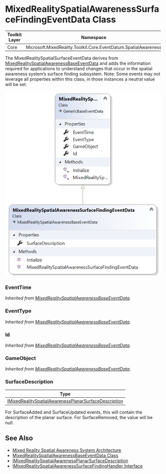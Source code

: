 # MixedRealitySpatialAwarenessSurfaceFindingEventData Class

| Toolkit Layer | Namespace |
| --- | --- |
| Core | Microsoft.MixedReality.Toolkit.Core.EventDatum.SpatialAwareness |

The MixedRealitySpatialSurfaceEventData derives from [MixedRealitySpatialAwarenessBaseEventData](./MixedRealitySpatialAwarenessBaseEventData.md) and adds the information required for applications to understand changes that occur in the spatial awareness system’s surface finding subsystem. Note: Some events may not leverage all properties within this class, in those instances a neutral value will be set.

<img src="Images/MixedRealitySpatialAwarenessSurfaceFindingEventData.png">

### EventTime

*Inherited from [MixedRealitySpatialAwarenessBaseEventData](./MixedRealitySpatialAwarenessBaseEventData.md).*

### EventType

*Inherited from [MixedRealitySpatialAwarenessBaseEventData](./MixedRealitySpatialAwarenessBaseEventData.md).*

### Id

*Inherited from [MixedRealitySpatialAwarenessBaseEventData](./MixedRealitySpatialAwarenessBaseEventData.md).*

### GameObject

*Inherited from [MixedRealitySpatialAwarenessBaseEventData](./MixedRealitySpatialAwarenessBaseEventData.md).*

### SurfaceDescription

| Type |
| --- |
| [IMixedRealitySpatialAwarenessPlanarSurfaceDescription](./IMixedRealitySpatialAwarenessPlanarSurfaceDescription.md) |

For SurfaceAdded and SurfaceUpdated events, this will contain the description of the planar surface. For SurfaceRemoved, the value will be null.

## See Also

- [Mixed Reality Spatial Awareness System Architecture](./SpatialAwarenessSystemArchitecture.md)
- [MixedRealitySpatialAwarenessBaseEventData Class](./MixedRealitySpatialAwarenessBaseEventData.md)
- [IMixedRealitySpatialAwarenessPlanarSurfaceDescription](./IMixedRealitySpatialAwarenessPlanarSurfaceDescription.md)
- [IMixedRealitySpatialAwarenessSurfaceFindingHandler Interface](./IMixedRealitySpatialAwarenessSurfaceFindingHandler.md)

